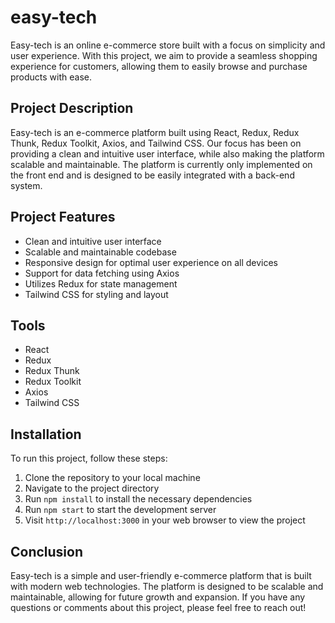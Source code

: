 # easy-tech

Easy-tech is an online e-commerce store built with a focus on simplicity and user experience. With this project, we aim to provide a seamless shopping experience for customers, allowing them to easily browse and purchase products with ease.

## Project Description

Easy-tech is an e-commerce platform built using React, Redux, Redux Thunk, Redux Toolkit, Axios, and Tailwind CSS. Our focus has been on providing a clean and intuitive user interface, while also making the platform scalable and maintainable. The platform is currently only implemented on the front end and is designed to be easily integrated with a back-end system.

## Project Features

- Clean and intuitive user interface
- Scalable and maintainable codebase
- Responsive design for optimal user experience on all devices
- Support for data fetching using Axios
- Utilizes Redux for state management
- Tailwind CSS for styling and layout

## Tools

- React
- Redux
- Redux Thunk
- Redux Toolkit
- Axios
- Tailwind CSS

## Installation

To run this project, follow these steps:

1. Clone the repository to your local machine
2. Navigate to the project directory
3. Run `npm install` to install the necessary dependencies
4. Run `npm start` to start the development server
5. Visit `http://localhost:3000` in your web browser to view the project

## Conclusion

Easy-tech is a simple and user-friendly e-commerce platform that is built with modern web technologies. The platform is designed to be scalable and maintainable, allowing for future growth and expansion. If you have any questions or comments about this project, please feel free to reach out!
